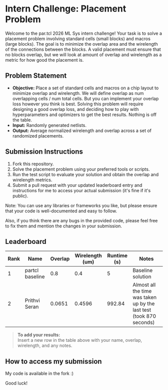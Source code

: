 # Intern Challenge: Placement Problem

Welcome to the par.tcl 2026 ML Sys intern challenge! Your task is to solve a placement problem involving standard cells (small blocks) and macros (large blocks). The goal is to minimize the overlap area and the wirelength of the connections between the blocks. A valid placement must ensure that no blocks overlap, but we will look at amount of overlap and wirelength as a metric for how good the placement is.

## Problem Statement

- **Objective:** Place a set of standard cells and macros on a chip layout to minimize overlap and wirelength. We will define overlap as num overlapping cells / num total cells. But you can implement your overlap loss however you think is best. Solving this problem will require designing a good overlap loss, and deciding how to play with hyperparameters and optimizers to get the best results. Nothing is off the table. 
- **Input:** Randomly generated netlists.
- **Output:** Average normalized wirelength and overlap across a set of randomized placements.

## Submission Instructions

1. Fork this repository.
2. Solve the placement problem using your preferred tools or scripts.
3. Run the test script to evaluate your solution and obtain the overlap and wirelength metrics.
4. Submit a pull request with your updated leaderboard entry and instructions for me to access your actual submission (it's fine if it's public).

Note: You can use any libraries or frameworks you like, but please ensure that your code is well-documented and easy to follow.

Also, if you think there are any bugs in the provided code, please feel free to fix them and mention the changes in your submission.


## Leaderboard

| Rank | Name            | Overlap     | Wirelength (um) | Runtime (s) | Notes                |
|------|-----------------|-------------|-----------------|-------------|----------------------|
| 1    | partcl baseline | 0.8         | 0.4             | 5           | Baseline solution    |
| 2    | Prithvi Seran   | 0.0651      | 0.4596          | 992.84      | Almost all the time was taken up by the last test (took 870 seconds)|

> **To add your results:**  
> Insert a new row in the table above with your name, overlap, wirelength, and any notes.

## How to access my submission
My code is available in the fork :)

Good luck!